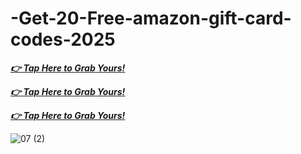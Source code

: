 # -Get-20-Free-amazon-gift-card-codes-2025

***[👉 Tap Here to Grab Yours!](https://rosofferzone.com/monopoly/)***

***[👉 Tap Here to Grab Yours!](https://rosofferzone.com/monopoly/)***

***[👉 Tap Here to Grab Yours!](https://rosofferzone.com/monopoly/)***

![07 (2)](https://github.com/user-attachments/assets/5b3becd6-b72e-424b-9ec9-f7d034af8139)
